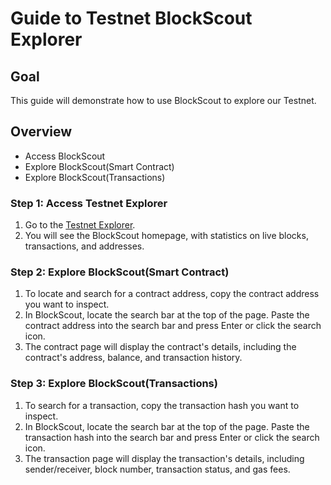 # Guide to Testnet BlockScout Explorer

## Goal
This guide will demonstrate how to use BlockScout to explore our Testnet.

## Overview
- Access BlockScout
- Explore BlockScout(Smart Contract)
- Explore BlockScout(Transactions)

### Step 1: Access Testnet Explorer
1. Go to the [Testnet Explorer](https://scan.eight-art.com/).
2. You will see the BlockScout homepage, with statistics on live blocks, transactions, and addresses.

### Step 2: Explore BlockScout(Smart Contract)
1. To locate and search for a contract address, copy the contract address you want to inspect.
2. In BlockScout, locate the search bar at the top of the page. Paste the contract address into the search bar and press Enter or click the search icon.
3. The contract page will display the contract's details, including the contract's address, balance, and transaction history.

### Step 3: Explore BlockScout(Transactions)
1. To search for a transaction, copy the transaction hash you want to inspect.
2. In BlockScout, locate the search bar at the top of the page. Paste the transaction hash into the search bar and press Enter or click the search icon.
3. The transaction page will display the transaction's details, including sender/receiver, block number, transaction status, and gas fees.